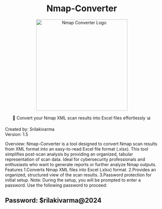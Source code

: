 <h1 align="center">Nmap-Converter</h1>

<p align="center">
  <img src="https://github.com/user-attachments/assets/60a20fd3-1791-46b2-b44c-0bafd826c3a9" alt="Nmap Converter Logo" width="300">
</p>

<p align="center">🔄 Convert your Nmap XML scan results into Excel files effortlessly 📊</p>


Created by: Srilakivarma<br>
Version: 1.5

Overview: 
Nmap-Converter is a tool designed to convert Nmap scan results from XML format into an easy-to-read Excel file format (.xlsx). This tool simplifies post-scan analysis by providing an organized, tabular representation of scan data. Ideal for cybersecurity professionals and enthusiasts who want to generate reports or further analyze Nmap outputs.
Features
    1.Converts Nmap XML files into Excel (.xlsx) format.
    2.Provides an organized, structured view of the scan results.
    3.Password protection for initial setup.
Note: During the setup, you will be prompted to enter a password. Use the following password to proceed:
                                                                            <h2>Password: $rilakivarma@2024</h2>
